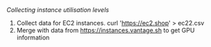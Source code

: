 *Collecting instance utilisation levels* 

  1) Collect data for EC2 instances.
        curl 'https://ec2.shop' > ec22.csv 
  2) Merge with data from https://instances.vantage.sh to get GPU information

